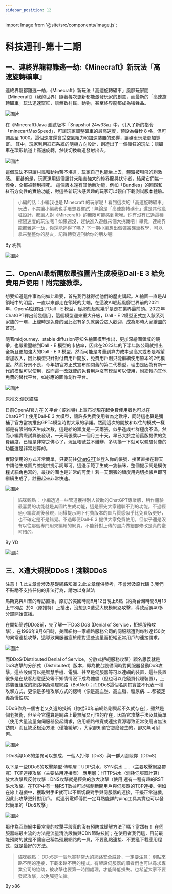 ```yaml
---
sidebar_position: 12
---
```


import Image from '@site/src/components/Image.js';

# 科技週刊-第十二期

## 一、連終界龍都難逃一劫:《Minecraft》新玩法「高速旋轉礦車」
連終界龍都難逃一劫，《Minecraft》新玩法「高速旋轉礦車」風靡玩家間 《Minecraft》（我的世界）隨著每次更新都能激發玩家的創意，而最新的「高速旋轉礦車」玩法迅速竄紅，讓無數村民、動物，甚至終界龍都成為犧牲品。 

<Image path="/technews/12/1.png" alt="圖片" />

在《Minecraft》Java 測試版本「Snapshot 24w33a」中，引入了新的指令「minecartMaxSpeed」，可讓玩家調整礦車的最高速度，預設為每秒 8 格，但可調高至 1000。這個速度還會受空氣阻力和加速裝置的影響，讓礦車玩法更加豐富。 其中，玩家利用紅石系統的隨機方向設計，創造出了一個瘋狂的玩法：讓礦車在環形軌道上高速旋轉，然後切換軌道發射出去。

<Image path="/technews/12/2.png" alt="圖片" />

這個玩法不只讓村民和動物苦不堪言，玩家自己也能坐上去，體驗被甩飛的刺激感。 更甚的是，玩家還用這個設計來陷害強大的終界龍與伏守者，結果它們無一倖免，全都被轉到摔死。 這個版本還有其他新功能，例如「Bundles」的回歸和紅石方向性的實驗功能，對這些新玩法感興趣的玩家可以親自下載測試版本體驗。

> 小編的話：小編我也是 Minecraft 的玩家呢！看到這次的「高速旋轉礦車」玩法，不禁讓小編我也手癢想要嘗試！無論是「高速旋轉礦車」還是其他瘋狂設計，都讓人對《Minecraft》的無限可能感到驚嘆。你有沒有試過這種極限速度的玩法呢？如果還沒，趕快進入遊戲來個大挑戰吧！畢竟，連終界龍都難逃一劫，你還能逃得了嗎？ 下一期小編想出個彈簧礦車教學，可以拿來整整你的朋友，記得轉發週刊給你的朋友喔!

By 玥楓

<Image path="/technews/12/3.png" alt="圖片" />

## 二、OpenAI最新開放最強圖片生成模型Dall-E 3 給免費用戶使用！附完整教學。

想要知道這件事為何如此重要，首先我們就得從他們的歷史講起。AI繪圖一直是AI領域中的明星，一直以來都走在領域的尖端，在這波AI崛起風靡世界前的2021年，OpenAI就釋出了Dall - E 模型，從那刻起就幾乎是走在業界最前頭。2022年ChatGPT釋出前幾個月，這個模型迎來重大升級，Dall - E 2模型正式加入該系列家族的一環，上線時是免費的因此沒有多久就廣受眾人歡迎，成為那時大家繪圖的首選。

隨著midjourney、stable diffusion等知名繪圖模型推出，更加深繪圖領域的競爭，也嚴重壓縮到Dall - E 模型的市佔率，因此在2023年的下半年該公司就推出全新且更加強大的Dall - E 3 模型，然而可能是考量到算力成本過高又或者是希望增加收入，因此模型只針對付費用戶開放，免費用戶則只能繼續使用原本的2代模型。然而好景不長，今年初官方正式宣布關閉舊的第二代模型，理由是因為有新一代的模型可以使用，然而這一改就使的免費用戶沒有模型可以使用，紛紛轉向其他免費的替代平台，如必應的圖像創作平台。

<Image path="/technews/12/4.png" alt="圖片" />

原推文:[傳送貓貓](https://x.com/OpenAI/status/1821644904843636871)

日前OpenAI官方在 X 平台 ( 原推特) 上宣布從現在起免費使用者也可以在ChatGPT上使用Dall-E 3 大模型，讓許多免費使用者為之歡呼，同時這也算是彌補了官方當初推出GPT4模型時對大眾的承諾。然而這次的開放和以往的模式一樣都是有限制每天生成次數，這是給的額度是一天兩張，似乎造成社群極度不滿。然而小編實際試算後發現，一天兩張乘以一個月三十天，早已大於之前舊版提供的免費額度，已經是非常之佛心了，況且帳號並不難辦，多切換一下就可以體驗付費的功能還是非常划算的。

實際使用的方式非常簡單，只要前往[ChatGPT](https://chatgpt.com/)並登入你的帳號，接著直接在聊天中請他生成圖片並提供提示詞即可。這邊示範了生成一隻貓咪，整個提示詞是模仿程式貓角色寫的，最後的圖也是非常的可愛！若一天兩張的額度用完切換帳戶即可繼續生成了，註冊起來非常快速。

<Image path="/technews/12/5.png" alt="圖片" />

> 貓咪觀點：
小編透過一些管道獲得別人贊助的ChatGPT專業版，稍作體驗最喜愛的功能就是其圖片生成功能，這是原先大家體驗不到的功能。不過經過小編實測後發現，同樣提示詞下付費版本的圖片質感似乎比免費版更好，也不確定是不是錯覺。不過即便Dall-E 3 提供大家免費使用，但似乎還是沒有以往那個專門用來編輯的網頁，不能針對上傳的圖片做細部修改是真的蠻可惜的。

By YD

<Image path="/technews/12/6.png" alt="圖片" />

## 三、X遭大規模DDoS！淺談DDoS

注意！
1.此文章會涉及基礎網路知識
2.此文章僅供參考，不會涉及原代碼
3.我們不鼓勵不支持任何的非法行為，請勿以身試法

馬斯克與川普的專訪直播，原訂於美國時間8月12日晚上8點（約為台灣時間8月13上午8點）於X（原推特）上播出，沒想到X遭受大規模網路攻擊，導致延誤40多分鐘開始直播。

在開始簡述DDoS前，先了解一下DoS
DoS (Denial of Service，拒絕服務攻擊），在1996年9月6日時，美國紐約一家網路服務公司的伺服器遭到每秒達150次的異常連接攻擊，這導致伺服器疲於應對這些流量而拒絕正常用戶的連接請求。

<Image path="/technews/12/7.png" alt="圖片" />

而DDoS(Distributed Denial of Service，分散式拒絕服務攻擊）顧名思義就是DoS攻擊的分部式（Distributed）版本，即為數台設備同時對伺服器發動DoS攻擊，這些設備可以是智慧手機、電腦、甚至是伺服器等可以連網的裝置，這些裝置很多是在駭客刻意感染等不知情情況下成為傀儡（但也可以花錢買代理裝置），上述裝置組成的網路稱為殭屍網路（BotNet)；而DDoS這個名詞其實並不代表一種攻擊方式，更像是多種攻擊方式的總稱（像是高血壓、高血脂、糖尿病......都被定義為慢性病）

DDoS作為一個古老又久遠的技術（約從30年前網路剛興起不久就存在），雖然是個老技術，但至今它還算是網路上最無解又可怕的存在，因為它攻擊手法及其簡單（使用大量流量向伺服器發起請求，佔用網路帶寬或連接資源導致正常使用者無法訪問）而且缺乏根治方法（僅能緩解），大家都知道它怎麼發生的，卻又無可耐何。

<Image path="/technews/12/8.png" alt="圖片" />

DDoS與DoS的差異可以想成，一個人打你（DoS）與一群人圍毆你（DDoS）

以下是一些DDoS的攻擊類型
傳輸層：UDP洪水、SYN洪水......（主要攻擊網路帶寬）TCP連接攻擊（主要佔用連接表）
應用層：HTTP洪水（消耗伺服器計算）
放大攻擊與反射攻擊：DNS攻擊就是經典的放大攻擊（使用
還有一種有趣的RST洪水攻擊。在TCP中有一種RST數據可以強制斷開用戶與伺服器的TCP連接。例如在線上遊戲中，獲取對手IP就可以不斷切段對手與伺服器的連接，干擾正常遊戲，因此此攻擊更針對用戶。
就連弱電師傅們一定耳熟能詳的ping工具其實也可以發起簡單的「DoS攻擊」

<Image path="/technews/12/9.png" alt="圖片" />

那作為互聯網中最常見的攻擊手段真的沒有預防或緩解方法了嗎？當然有！
在伺服器端最主流的方法是流量清洗設備與CDN節點技術；在使用者我們這，目前最能預防的就是不讓自己稱為殭屍網路的一員，不要亂點連接、不要亂下載應用程式，就是最好的方法。

> 貓咪觀點：
DDoS是一個危害非常大的網路安全威脅，一定要注意：別點來路不明的連接，下載來路不明的程式。有架設伺服器的讀者們也可以尋求專業公司的協助，被攻擊也要第一時間處理，才能降低損失。也希望大家不要發起攻擊，以免觸犯法律。

By x86
